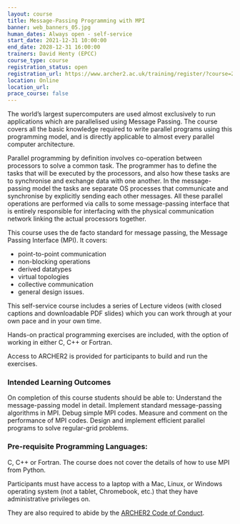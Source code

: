 ```yaml
---
layout: course
title: Message-Passing Programming with MPI
banner: web_banners_05.jpg 
human_dates: Always open - self-service 
start_date: 2021-12-31 10:00:00
end_date: 2028-12-31 16:00:00
trainers: David Henty (EPCC)
course_type: course
registration_status: open
registration_url: https://www.archer2.ac.uk/training/register/?course=210000-mpi-self-service
location: Online
location_url:
prace_course: false
---
```



The world’s largest supercomputers are used almost exclusively to run
applications which are parallelised using Message Passing. The course
covers all the basic knowledge required to write parallel programs
using this programming model, and is directly applicable to almost
every parallel computer architecture.

Parallel programming by definition involves co-operation between
processors to solve a common task. The programmer has to define the
tasks that will be executed by the processors, and also how these
tasks are to synchronise and exchange data with one another. In the
message-passing model the tasks are separate OS processes that
communicate and synchronise by explicitly sending each other
messages. All these parallel operations are performed via calls to
some message-passing interface that is entirely responsible for
interfacing with the physical communication network linking the actual
processors together.

This course uses the de facto standard for message passing, the
Message Passing Interface (MPI). It covers:

- point-to-point communication
- non-blocking operations
- derived datatypes
- virtual topologies
- collective communication
- general design issues.

This self-service course includes a series of Lecture videos (with
closed captions and downloadable PDF slides) which you can work through at
your own pace and in your own time.

Hands-on practical programming exercises are included, with the option
of working in either C, C++ or Fortran.
 
Access to ARCHER2 is provided for participants to build and run the exercises.

### Intended Learning Outcomes

On completion of this course students should be able to: Understand
the message-passing model in detail. Implement standard
message-passing algorithms in MPI. Debug simple MPI codes. Measure and
comment on the performance of MPI codes. Design and implement
efficient parallel programs to solve regular-grid problems.

### Pre-requisite Programming Languages:

C, C++ or Fortran. The course does not cover the details of how to use MPI from Python.

Participants must have access to a laptop with a Mac, Linux, or
Windows operating system (not a tablet, Chromebook, etc.) that they
have administrative privileges on.

They are also required to abide by the [ARCHER2  Code of Conduct](../../../about/policies/code-of-conduct.html). 

<section id="service">
</section>


